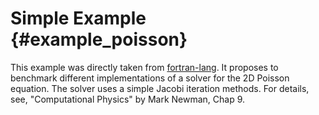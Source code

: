 # Simple Example {#example_poisson}

This example was directly taken from [fortran-lang](https://github.com/fortran-lang/benchmarks/tree/main/poisson2d).
It proposes to benchmark different implementations of a solver for the 2D Poisson equation.
The solver uses a simple Jacobi iteration methods. For details, see, "Computational Physics" by Mark Newman, Chap 9.
